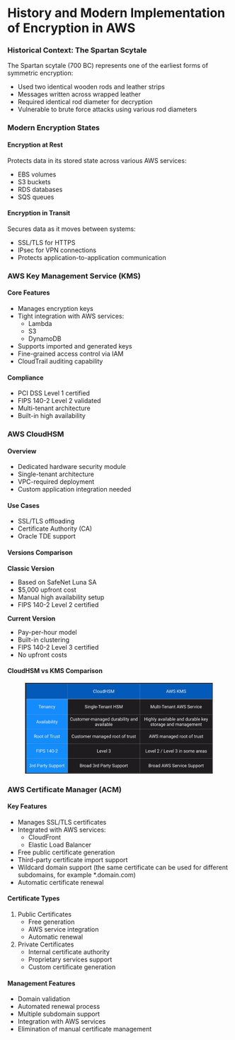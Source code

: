# History and Modern Implementation of Encryption in AWS

### Historical Context: The Spartan Scytale

The Spartan scytale (700 BC) represents one of the earliest forms of symmetric encryption:

* Used two identical wooden rods and leather strips
* Messages written across wrapped leather
* Required identical rod diameter for decryption
* Vulnerable to brute force attacks using various rod diameters

### Modern Encryption States

#### Encryption at Rest

Protects data in its stored state across various AWS services:

* EBS volumes
* S3 buckets
* RDS databases
* SQS queues

#### Encryption in Transit

Secures data as it moves between systems:

* SSL/TLS for HTTPS
* IPsec for VPN connections
* Protects application-to-application communication

### AWS Key Management Service (KMS)

#### Core Features

* Manages encryption keys
* Tight integration with AWS services:
  * Lambda
  * S3
  * DynamoDB
* Supports imported and generated keys
* Fine-grained access control via IAM
* CloudTrail auditing capability

#### Compliance

* PCI DSS Level 1 certified
* FIPS 140-2 Level 2 validated
* Multi-tenant architecture
* Built-in high availability

### AWS CloudHSM

#### Overview

* Dedicated hardware security module
* Single-tenant architecture
* VPC-required deployment
* Custom application integration needed

#### Use Cases

* SSL/TLS offloading
* Certificate Authority (CA)
* Oracle TDE support

#### Versions Comparison

**Classic Version**

* Based on SafeNet Luna SA
* $5,000 upfront cost
* Manual high availability setup
* FIPS 140-2 Level 2 certified

**Current Version**

* Pay-per-hour model
* Built-in clustering
* FIPS 140-2 Level 3 certified
* No upfront costs

#### CloudHSM vs KMS Comparison

<figure><img src="../../../../.gitbook/assets/image (32).png" alt=""><figcaption></figcaption></figure>

### AWS Certificate Manager (ACM)

#### Key Features

* Manages SSL/TLS certificates
* Integrated with AWS services:
  * CloudFront
  * Elastic Load Balancer
* Free public certificate generation
* Third-party certificate import support
* Wildcard domain support (the same certificate can be used for different subdomains, for example \*.domain.com)
* Automatic certificate renewal

#### Certificate Types

1. Public Certificates
   * Free generation
   * AWS service integration
   * Automatic renewal
2. Private Certificates
   * Internal certificate authority
   * Proprietary services support
   * Custom certificate generation

#### Management Features

* Domain validation
* Automated renewal process
* Multiple subdomain support
* Integration with AWS services
* Elimination of manual certificate management
